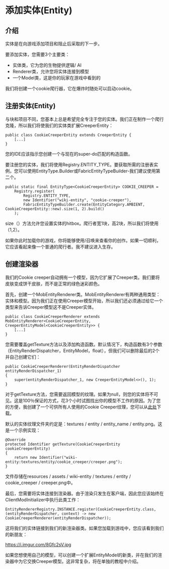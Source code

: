 # 添加实体(Entity)
## 介绍

实体是在向游戏添加项目和阻止后采取的下一步。

要添加实体，您需要3个主要类：

* 实体类，它为您的生物提供逻辑/ AI
* Renderer类，允许您将实体连接到模型
* 一个Model类，这是你的玩家在游戏中看到的

我们将创建一个cookie爬行器，它在爆炸时随处可以启动cookie。

## 注册实体(Entity)

与块和项目不同，您基本上总是希望完全专注于您的实体。我们正在制作一个爬行克隆，所以我们将使我们的实体类扩展CreeperEntity：
```
public class CookieCreeperEntity extends CreeperEntity {
    [...]
}
```


您的IDE应该指示您创建一个与现在的super-do匹配的构造函数。

要注册您的实体，我们将使用Registry.ENTITY_TYPE。要获取所需的注册表实例，您可以使用EntityType.Builder或FabricEntityTypeBuilder-我们建议使用第二个。
```
public static final EntityType<CookieCreeperEntity> COOKIE_CREEPER =
    Registry.register(
        Registry.ENTITY_TYPE,
        new Identifier("wiki-entity", "cookie-creeper"),
        FabricEntityTypeBuilder.create(EntityCategory.AMBIENT, CookieCreeperEntity::new).size(1, 2).build()
    );
```


size（）方法允许您设置实体的hitbox。爬行者宽1块，高2块，所以我们将使用（1,2）。

如果你此时加载你的游戏，你将能够使用/召唤来查看你的创作。如果一切顺利，它应该看起来像一个普通的爬行者。我不建议进入生存。

## 创建渲染器
我们的Cookie creeper自动拥有一个模型，因为它扩展了Creeper类。我们要将皮肤变成饼干皮肤，而不是正常的绿色迷彩颜色。

首先，创建一个MobEntityRenderer类。MobEntityRenderer有两种通用类型：实体和模型。因为我们正在使用Creeper模型开始，所以我们还必须通过给它一个类型来告诉Creeper模型这不是Creeper实体。

```
public class CookieCreeperRenderer extends MobEntityRenderer<CookieCreeperEntity, CreeperEntityModel<CookieCreeperEntity>> {
    [...]
}
```

您需要覆盖getTexture方法以及添加构造函数。默认情况下，构造函数有3个参数（EntityRenderDispatcher，EntityModel，float），但我们可以删除最后的2个并自己创建它们：
```
public CookieCreeperRenderer(EntityRenderDispatcher entityRenderDispatcher_1)
{
    super(entityRenderDispatcher_1, new CreeperEntityModel<>(), 1);
}
```
对于getTexture方法，您需要返回模型的纹理。如果为null，则您的实体将不可见。这是100％保证的方式，花3个小时试图找出你的模型不工作的原因。为了您的方便，我创建了一个可供所有人使用的Cookie Creeper纹理，您可以从[此处](https://imgur.com/a/o3TOlxN)下载。

默认的实体纹理文件夹约定是：textures / entity / entity_name / entity.png。这是一个示例实现：
```
@Override
protected Identifier getTexture(CookieCreeperEntity cookieCreeperEntity)
{
    return new Identifier("wiki-entity:textures/entity/cookie_creeper/creeper.png");
}
```
文件存储在resources / assets / wiki-entity / textures / entity / cookie_creeper / creeper.png中。

最后，您需要将实体连接到渲染器。由于渲染只发生在客户端，因此您应该始终在ClientModInitializer中执行此类工作：
```
EntityRendererRegistry.INSTANCE.register(CookieCreeperEntity.class, (entityRenderDispatcher, context) -> new CookieCreeperRenderer(entityRenderDispatcher));
```
这将我们的实体链接到我们的新渲染器类。如果您加载到游戏中，您应该看到我们的新朋友：

https://i.imgur.com/8Gfc2sV.jpg

如果您想使用自己的模型，可以创建一个扩展EntityModel的新类，并在我们的渲染器中为它交换Creeper模型。这非常复杂，将在单独的教程中介绍。